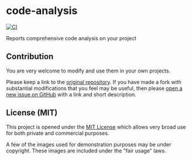 # code-analysis

[![CI](https://github.com/victor-iyi/code-analysis/actions/workflows/ci.yml/badge.svg)](https://github.com/victor-iyi/code-analysis/actions/workflows/ci.yml)

Reports comprehensive code analysis on your project

## Contribution

You are very welcome to modify and use them in your own projects.

Please keep a link to the [original repository]. If you have made a fork with
substantial modifications that you feel may be useful, then please
[open a new issue on GitHub][issues] with a link and short description.

[original repository]: https://github.com/victor-iyi/code-analysis
[issues]: https://github.com/victor-iyi/code-analysis/issues

## License (MIT)

This project is opened under the [MIT License][license] which allows very broad
use for both private and commercial purposes.

A few of the images used for demonstration purposes may be under copyright. These
images are included under the "fair usage" laws.

[license]: ./LICENSE
